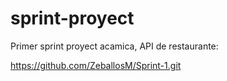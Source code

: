 # sprint-proyect

Primer sprint proyect acamica, API de restaurante:

https://github.com/ZeballosM/Sprint-1.git

